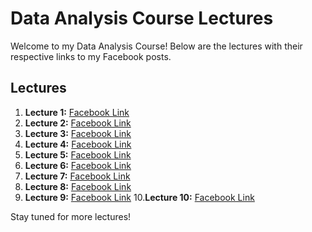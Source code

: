 # Data Analysis Course Lectures  

Welcome to my Data Analysis Course! Below are the lectures with their respective links to my Facebook posts.  

## Lectures  

1. **Lecture 1:** [Facebook Link](https://www.facebook.com/iCodeguru/videos/1236192064340759/)  
2. **Lecture 2:** [Facebook Link](https://fb.watch/wn-KTJmBck/)  
3. **Lecture 3:** [Facebook Link](https://fb.watch/wrWJkzhfDF/)  
4. **Lecture 4:** [Facebook Link](https://fb.watch/wzS08o5V1r/)  
5. **Lecture 5:** [Facebook Link](https://fb.watch/wGre1plaiV/)
6. **Lecture 6:** [Facebook Link](https://fb.watch/wHOCPsRyCS/)
7. **Lecture 7:** [Facebook Link](https://fb.watch/wKoISELUwj/)
8. **Lecture 8:** [Facebook Link](https://fb.watch/wSiJbfxCAF/)
9. **Lecture 9:** [Facebook Link](https://fb.watch/w_2lO2jpmN/)
10.**Lecture 10:** [Facebook Link](https://fb.watch/w_EWLD2WZk/) 

Stay tuned for more lectures!  
